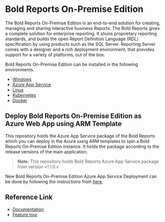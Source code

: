 # Bold Reports On-Premise Edition

 The Bold Reports On-Premise Edition is an end-to-end solution for creating, managing and sharing interactive business Reports. The Bold Reports gives a complete solution for enterprise reporting. It shuns proprietary reporting standards, and builds the open Report Definition Language (RDL) specification by using products such as the SQL Server. Reporting Server comes with a designer and a rich deployment environment, that provides support for a variety of platforms, out of the box.
 
Bold Reports On-Premise Edition can be installed in the following environments. 

* [Windows](https://help.boldreports.com/enterprise-reporting/administrator-guide/installation/windows-installer/)
* [Azure App Service](https://help.boldreports.com/enterprise-reporting/administrator-guide/installation/azure-app-service/)
* [Linux](https://help.boldreports.com/enterprise-reporting/administrator-guide/installation/deploy-in-linux/)
* [Kubernetes](https://help.boldreports.com/enterprise-reporting/administrator-guide/installation/deploy-in-kubernetes/)
* [Docker](https://help.boldreports.com/enterprise-reporting/administrator-guide/installation/deploy-in-docker/)

## Deploy Bold Reports On-Premise Edition as Azure Web App using ARM Template

This repository holds the Azure App Service package of the Bold Reports which you can deploy in the Azure using ARM templates to spin a Bold Reports On-Premise Edition instance. It holds the package according to the release versions of the main application.

>**Note**: This repository holds Bold Reports Azure App Service package from version v1.1.0.x

New Bold Reports On-Premise Edition Azure App Service Deployment can be done by following the instructions from [here](https://help.boldreports.com/enterprise-reporting/administrator-guide/installation/azure-app-service/using-arm-template/).

## Reference Link

* [Documentation](https://help.boldreports.com/enterprise-reporting/administrator-guide/application-startup/)
* [Feature tour](https://www.boldreports.com/features)
